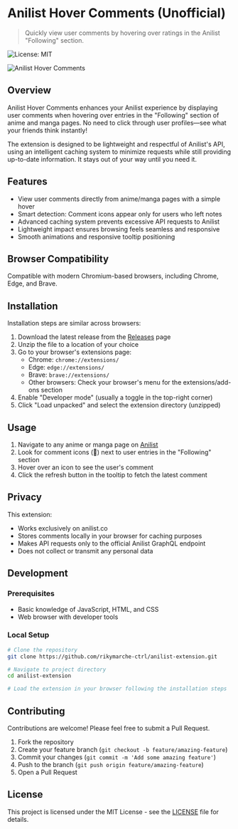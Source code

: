 # Anilist Hover Comments (Unofficial)

> Quickly view user comments by hovering over ratings in the Anilist "Following" section.

![License: MIT](https://img.shields.io/badge/License-MIT-blue.svg)

![Anilist Hover Comments](https://imgur.com/hPQXPmv.png)

## Overview

Anilist Hover Comments enhances your Anilist experience by displaying user comments when hovering over entries in the "Following" section of anime and manga pages. No need to click through user profiles—see what your friends think instantly!

The extension is designed to be lightweight and respectful of Anilist's API, using an intelligent caching system to minimize requests while still providing up-to-date information. It stays out of your way until you need it.

## Features

- View user comments directly from anime/manga pages with a simple hover
- Smart detection: Comment icons appear only for users who left notes
- Advanced caching system prevents excessive API requests to Anilist
- Lightweight impact ensures browsing feels seamless and responsive
- Smooth animations and responsive tooltip positioning

## Browser Compatibility

Compatible with modern Chromium-based browsers, including Chrome, Edge, and Brave.
## Installation

Installation steps are similar across browsers:

1. Download the latest release from the [Releases](https://github.com/rikymarche-ctrl/anilist-extension/releases) page
2. Unzip the file to a location of your choice
3. Go to your browser's extensions page:
    - Chrome: `chrome://extensions/`
    - Edge: `edge://extensions/`
    - Brave: `brave://extensions/`
    - Other browsers: Check your browser's menu for the extensions/add-ons section
4. Enable "Developer mode" (usually a toggle in the top-right corner)
5. Click "Load unpacked" and select the extension directory (unzipped)

## Usage

1. Navigate to any anime or manga page on [Anilist](https://anilist.co)
2. Look for comment icons (💬) next to user entries in the "Following" section
3. Hover over an icon to see the user's comment
4. Click the refresh button in the tooltip to fetch the latest comment

## Privacy

This extension:
- Works exclusively on anilist.co
- Stores comments locally in your browser for caching purposes
- Makes API requests only to the official Anilist GraphQL endpoint
- Does not collect or transmit any personal data

## Development

### Prerequisites
- Basic knowledge of JavaScript, HTML, and CSS
- Web browser with developer tools

### Local Setup
```bash
# Clone the repository
git clone https://github.com/rikymarche-ctrl/anilist-extension.git

# Navigate to project directory
cd anilist-extension

# Load the extension in your browser following the installation steps
```

## Contributing

Contributions are welcome! Please feel free to submit a Pull Request.

1. Fork the repository
2. Create your feature branch (`git checkout -b feature/amazing-feature`)
3. Commit your changes (`git commit -m 'Add some amazing feature'`)
4. Push to the branch (`git push origin feature/amazing-feature`)
5. Open a Pull Request

## License

This project is licensed under the MIT License - see the [LICENSE](LICENSE.txt) file for details.
